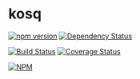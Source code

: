 # kosq


[![npm version](https://badge.fury.io/js/kosq.svg)](https://badge.fury.io/js/kosq)
[![Dependency Status](https://gemnasium.com/naxmefy/kosq.svg)](https://gemnasium.com/naxmefy/kosq)

[![Build Status](https://travis-ci.org/naxmefy/kosq.svg?branch=master)](https://travis-ci.org/naxmefy/kosq)
[![Coverage Status](https://coveralls.io/repos/github/naxmefy/kosq/badge.svg?branch=master)](https://coveralls.io/github/naxmefy/kosq?branch=master)


[![NPM](https://nodei.co/npm/kosq.png?downloads=true&downloadRank=true&stars=true)](https://nodei.co/npm/kosq/)